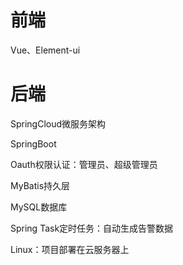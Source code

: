 # 前端

Vue、Element-ui

# 后端

SpringCloud微服务架构

SpringBoot

Oauth权限认证：管理员、超级管理员

MyBatis持久层

MySQL数据库

Spring Task定时任务：自动生成告警数据

Linux：项目部署在云服务器上
